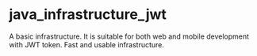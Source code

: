 # java_infrastructure_jwt
A basic infrastructure. It is suitable for both web and mobile development with JWT token. Fast and usable infrastructure.
